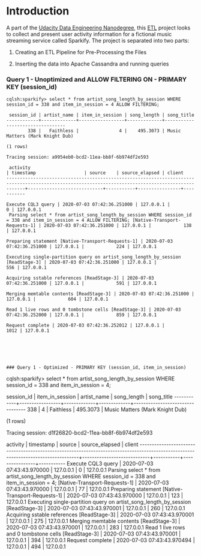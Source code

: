 # Introduction

A part of the [Udacity Data Engineering Nanodegree](https://www.udacity.com/course/data-engineer-nanodegree--nd027), this [ETL](https://en.wikipedia.org/wiki/Extract,_transform,_load) project looks to collect and present user activity information for a fictional music streaming service called Sparkify. The project is separated into two parts:

1) Creating an ETL Pipeline for Pre-Processing the Files

2) Inserting the data into Apache Cassandra and running queries

### Query 1 - Unoptimized and ALLOW FILTERING ON - PRIMARY KEY (session_id)

```
cqlsh:sparkify> select * from artist_song_length_by_session WHERE session_id = 338 and item_in_session = 4 ALLOW FILTERING;

 session_id | artist_name | item_in_session | song_length | song_title
------------+-------------+-----------------+-------------+---------------------------------
        338 |   Faithless |               4 |    495.3073 | Music Matters (Mark Knight Dub)

(1 rows)

Tracing session: a9954eb0-bcd2-11ea-bb8f-6b974df2e593

 activity                                                                                                                                          | timestamp                  | source    | source_elapsed | client
---------------------------------------------------------------------------------------------------------------------------------------------------+----------------------------+-----------+----------------+-----------
                                                                                                                                Execute CQL3 query | 2020-07-03 07:42:36.251000 | 127.0.0.1 |              0 | 127.0.0.1
 Parsing select * from artist_song_length_by_session WHERE session_id = 338 and item_in_session = 4 ALLOW FILTERING; [Native-Transport-Requests-1] | 2020-07-03 07:42:36.251000 | 127.0.0.1 |            138 | 127.0.0.1
                                                                                                 Preparing statement [Native-Transport-Requests-1] | 2020-07-03 07:42:36.251000 | 127.0.0.1 |            224 | 127.0.0.1
                                                                   Executing single-partition query on artist_song_length_by_session [ReadStage-3] | 2020-07-03 07:42:36.251000 | 127.0.0.1 |            556 | 127.0.0.1
                                                                                                        Acquiring sstable references [ReadStage-3] | 2020-07-03 07:42:36.251000 | 127.0.0.1 |            591 | 127.0.0.1
                                                                                                           Merging memtable contents [ReadStage-3] | 2020-07-03 07:42:36.251000 | 127.0.0.1 |            604 | 127.0.0.1
                                                                                              Read 1 live rows and 0 tombstone cells [ReadStage-3] | 2020-07-03 07:42:36.252000 | 127.0.0.1 |            859 | 127.0.0.1
                                                                                                                                  Request complete | 2020-07-03 07:42:36.252012 | 127.0.0.1 |           1012 | 127.0.0.1
```



```





### Query 1 - Optimized - PRIMARY KEY (session_id, item_in_session)
```
cqlsh:sparkify> select * from artist_song_length_by_session WHERE session_id = 338 and item_in_session = 4;

 session_id | item_in_session | artist_name | song_length | song_title
------------+-----------------+-------------+-------------+---------------------------------
        338 |               4 |   Faithless |    495.3073 | Music Matters (Mark Knight Dub)

(1 rows)

Tracing session: d1f26820-bcd2-11ea-bb8f-6b974df2e593

 activity                                                                                                                          | timestamp                  | source    | source_elapsed | client
-----------------------------------------------------------------------------------------------------------------------------------+----------------------------+-----------+----------------+-----------
                                                                                                                Execute CQL3 query | 2020-07-03 07:43:43.970000 | 127.0.0.1 |              0 | 127.0.0.1
 Parsing select * from artist_song_length_by_session WHERE session_id = 338 and item_in_session = 4; [Native-Transport-Requests-1] | 2020-07-03 07:43:43.970000 | 127.0.0.1 |             77 | 127.0.0.1
                                                                                 Preparing statement [Native-Transport-Requests-1] | 2020-07-03 07:43:43.970000 | 127.0.0.1 |            123 | 127.0.0.1
                                                   Executing single-partition query on artist_song_length_by_session [ReadStage-3] | 2020-07-03 07:43:43.970001 | 127.0.0.1 |            260 | 127.0.0.1
                                                                                        Acquiring sstable references [ReadStage-3] | 2020-07-03 07:43:43.970001 | 127.0.0.1 |            275 | 127.0.0.1
                                                                                           Merging memtable contents [ReadStage-3] | 2020-07-03 07:43:43.970001 | 127.0.0.1 |            283 | 127.0.0.1
                                                                              Read 1 live rows and 0 tombstone cells [ReadStage-3] | 2020-07-03 07:43:43.970001 | 127.0.0.1 |            394 | 127.0.0.1
                                                                                                                  Request complete | 2020-07-03 07:43:43.970494 | 127.0.0.1 |            494 | 127.0.0.1
```